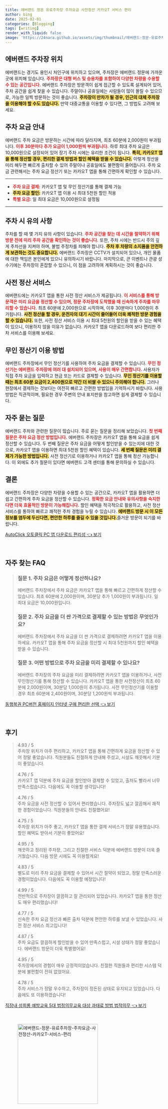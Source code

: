 ```yaml
---
title: 에버랜드 정문 유료주차장 주차요금 사전정산 카카오T 서비스 편리
author: bing
date: 2025-02-01
categories: [Blogging]
tags: [writing]
render_with_liquid: false
image: 'https://24nara.github.io/assets/img/thumbnail/에버랜드-정문-유료주차장-주차요금-사전정산-카카오T-서비스-편리.webp'
---
```



<h2 id='에버랜드 주차장 위치'>에버랜드 주차장 위치</h2>

<p>에버랜드는 경기도 용인시 처인구에 위치하고 있으며, 주차장은 에버랜드 정문에 가까운 곳에 위치해 있습니다. <b><span style="color: #ee2323;">주차장은 대형 버스 및 승용차를 포함하여 다양한 차량을 수용할 수 있는 공간입니다.</span></b> 에버랜드 주차장은 방문객이 쉽게 접근할 수 있도록 설계되어 있어, 주차 공간을 쉽게 찾을 수 있습니다. 주말이나 공휴일에는 사람들이 많이 몰릴 수 있으므로, 가능한 일찍 방문하는 것이 좋습니다. <b><span style="background-color: #ffe066;">주차장이 만차가 될 경우, 인근의 대체 주차장을 이용해야 할 수도 있습니다.</span></b> 만약 대중교통을 이용할 수 있다면, 그 방법도 고려해 보세요.</p>

<h2 id='주차 요금 안내'>주차 요금 안내</h2>

<p>에버랜드 주차 요금은 방문하는 시간에 따라 달라지며, 최초 60분에 2,000원이 부과됩니다. <b><span style="color: #ee2323;">이후 30분마다 추가 요금이 1,000원씩 부과됩니다.</span></b> 하루 최대 주차 요금은 10,000원으로 설정되어 있어 장기 주차 시에는 유리한 조건이 됩니다. <b><span style="background-color: #ffe066;">특히, 카카오T 앱을 통해 정산할 경우, 편리한 결제 방법과 할인 혜택을 받을 수 있습니다.</span></b> 이렇게 정산을 미리 해두면 빠르게 출차할 수 있어 주말이나 공휴일에도 불편함이 줄어듭니다. 주차 요금 관련해서는 주차 요금 정산기 또는 카카오T 앱을 통해 간편하게 확인할 수 있습니다.</p>

<hr />

<ul>
    <li><b><span style="color: #ee2323;">주차 요금 결제:</span></b> 카카오T 앱 및 무인 정산기를 통해 결제 가능</li>
    <li><b><span style="background-color: #ffe066;">주차 요금 할인:</span></b> 카카오T 앱 이용 시 최대 5천원 할인 적용</li>
    <li><b><span style="color: #ee2323;">특별 요금:</span></b> 일 최대 요금은 10,000원으로 설정됨</li>
</ul>

<hr />

<h2 id='주차 시 유의 사항'>주차 시 유의 사항</h2>

<p>주차를 할 때 몇 가지 유의 사항이 있습니다. <b><span style="color: #ee2323;">주차 공간을 찾는 데 시간을 절약하기 위해 방문 전에 미리 주차 공간을 확인하는 것이 좋습니다.</span></b> 또한, 주차 시에는 반드시 주의 깊게 주차선을 지켜야 하며, 불법 주정차를 피해야 합니다. <b><span style="background-color: #ffe066;">주차 후 차량의 소지품을 안전하게 보관하는 것도 중요합니다.</span></b> 에버랜드 주차장은 CCTV가 설치되어 있으나, 개인 물품에 대한 책임은 본인에게 있으니 유의하시기 바랍니다. 마지막으로, 큰 이벤트나 관광 성수기에는 주차장이 혼잡할 수 있으니, 이 점을 고려하여 계획하시는 것이 좋습니다.</p>

<h2 id='사전 정산 서비스'>사전 정산 서비스</h2>

<p>에버랜드에는 카카오T 앱을 통한 사전 정산 서비스가 제공됩니다. <b><span style="color: #ee2323;">이 서비스를 통해 방문객은 미리 요금을 정산할 수 있으며, 정문 주차장에 도착했을 때 신속하게 주차를 마무리할 수 있습니다.</span></b> 최초 60분에 2,000원으로 시작하며, 이후 30분마다 1,000원이 추가됩니다. <b><span style="background-color: #ffe066;">사전 정산을 할 경우, 운전자의 대기 시간이 줄어들어 더욱 쾌적한 방문 경험을 할 수 있습니다.</span></b> 또한, 사전 정산 서비스 이용 시 최대 5천원의 할인을 받을 수 있는 혜택이 있으니, 이용하지 않을 이유가 없습니다. 카카오T 앱을 다운로드하여 보다 편리한 주차 서비스를 이용해 보세요.</p>

<h2 id='무인 정산기 이용 방법'>무인 정산기 이용 방법</h2>

<p>에버랜드 주차장에서 무인 정산기를 사용하여 주차 요금을 결제할 수 있습니다. <b><span style="color: #ee2323;">무인 정산기는 에버랜드 주차장에 여러 대 설치되어 있으며, 사용이 매우 간편합니다.</span></b> 사용자가 직접 주차 요금을 입력하고 현금 또는 카드로 결제할 수 있습니다. <b><span style="background-color: #ffe066;">무인 정산기를 이용할 때는 최초 60분 요금이 2,400원으로 약간 더 비쌀 수 있으니 주의해야 합니다.</span></b> 그러나 현장에서 결제하는 것보다는 여전히 빠르고 간편한 방법임을 기억하시기 바랍니다. 사용 방법은 직관적이며, 필요한 경우 주변의 안내 표지판을 참고하면 쉽게 결제할 수 있습니다.</p>

<h2 id='자주 묻는 질문'>자주 묻는 질문</h2>

<p>에버랜드 주차와 관련한 질문이 많습니다. 주로 묻는 질문을 정리해 보았습니다. <b><span style="color: #ee2323;">첫 번째 질문은 주차 요금 정산 방법입니다.</span></b> 에버랜드 주차장은 카카오T 앱을 통해 요금을 쉽게 정산할 수 있습니다. 두 번째 질문은 주차 요금을 어떻게 할인받을 수 있는지에 대한 것으로, 카카오T 앱을 이용하면 최대 5천원 할인 혜택이 있습니다. <b><span style="background-color: #ffe066;">세 번째 질문은 미리 결제가 가능한 방법입니다.</span></b> 사전 정산기로 이용하거나 카카오T 앱을 통해 정산 가능합니다. 이 외에도 추가 질문이 있다면 에버랜드 고객 센터를 통해 문의하실 수 있습니다.</p>

<h2 id='결론'>결론</h2>

<p>에버랜드 주차장은 다양한 차량을 수용할 수 있는 공간으로, 카카오T 앱을 활용하면 더 쉽고 간편하게 주차 요금을 정산할 수 있습니다. <b><span style="color: #ee2323;">정확한 요금 안내와 유의사항을 숙지한다면 더욱 효율적인 방문이 가능해집니다.</span></b> 할인 혜택을 적극적으로 활용하고, 사전 정산 서비스를 통하여 빠르고 쾌적한 주차 경험을 누릴 수 있습니다. <b><span style="background-color: #ffe066;">에버랜드 방문 시 이 모든 정보를 염두에 두신다면, 편안한 하루를 즐길 수 있을 것입니다.</span></b>즐거운 방문이 되기를 바랍니다.</p>


<p><a class="click-button" title="AutoClick 오토클릭 PC 앱 다운로드 편리성" href="https://24nara.github.io/posts/AutoClick-%EC%98%A4%ED%86%A0%ED%81%B4%EB%A6%AD-PC-%EC%95%B1-%EB%8B%A4%EC%9A%B4%EB%A1%9C%EB%93%9C-%ED%8E%B8%EB%A6%AC%EC%84%B1/" rel="dofollow">AutoClick 오토클릭 PC 앱 다운로드 편리성 👈 보기</a></p><br>
<h2 id='자주_찾는_FAQ'>자주 찾는 FAQ</h2>
<div itemscope="" itemtype="https://schema.org/FAQPage"> 
<blockquote> 
<div itemscope="" itemprop="mainEntity" itemtype="https://schema.org/Question"> 
<h3 itemprop="name">질문 1. 주차 요금은 어떻게 정산하나요?</h3> 
<div itemscope="" itemprop="acceptedAnswer" itemtype="https://schema.org/Answer"> 
<span itemprop="text"> 
<p>에버랜드 주차장에서 주차 요금은 카카오T 앱을 통해 빠르고 간편하게 정산할 수 있습니다. 최초 60분에 2,000원이며, 30분당 추가 1,000원이 부과됩니다. 일 최대 요금은 10,000원입니다.</p> 
</span> 
</div> 
</div> 

<div itemscope="" itemprop="mainEntity" itemtype="https://schema.org/Question"> 
<h3 itemprop="name">질문 2. 주차 요금을 더 싼 가격으로 결제할 수 있는 방법은 무엇인가요?</h3> 
<div itemscope="" itemprop="acceptedAnswer" itemtype="https://schema.org/Answer"> 
<span itemprop="text"> 
<p>에버랜드 주차장에서 주차 요금을 더 싼 가격으로 결제하려면 카카오T 앱을 이용하세요. 카카오T 앱을 통해 주차 요금을 정산할 시 최대 5천원까지 할인 혜택을 받을 수 있습니다.</p> 
</span> 
</div> 
</div> 

<div itemscope="" itemprop="mainEntity" itemtype="https://schema.org/Question"> 
<h3 itemprop="name">질문 3. 어떤 방법으로 주차 요금을 미리 결제할 수 있나요?</h3> 
<div itemscope="" itemprop="acceptedAnswer" itemtype="https://schema.org/Answer"> 
<span itemprop="text"> 
<p>에버랜드 주차장의 주차 요금을 미리 결제하려면 카카오T 앱을 이용하거나, 사전 무인정산기를 통해 정산할 수 있습니다. 카카오T 앱을 통한 사전정산이 최초 60분에 2,000원이며, 30분당 1,000원이 추가됩니다. 사전 무인정산기를 이용할 경우 최초 60분에 2,400원이며, 30분당 1,200원씩 부과됩니다.</p> 
</span> 
</div> 
</div> 
</blockquote> 
</div>
<p><a class="click-button" title="동행복권 PC버전 홈페이지 인터넷 구매 편리한 선택" href="https://24nara.github.io/posts/%EB%8F%99%ED%96%89%EB%B3%B5%EA%B6%8C-PC%EB%B2%84%EC%A0%84-%ED%99%88%ED%8E%98%EC%9D%B4%EC%A7%80-%EC%9D%B8%ED%84%B0%EB%84%B7-%EA%B5%AC%EB%A7%A4-%ED%8E%B8%EB%A6%AC%ED%95%9C-%EC%84%A0%ED%83%9D/" rel="dofollow">동행복권 PC버전 홈페이지 인터넷 구매 편리한 선택 👈 보기</a></p><br>
<h2 id='후기'>후기</h2>
<div itemscope itemtype="https://schema.org/Product">
  <blockquote>
  <div itemprop="review" itemscope itemtype="https://schema.org/Review">
      <div itemprop="reviewRating" itemscope itemtype="https://schema.org/Rating"> <span itemprop="ratingValue">4.93</span> / <span itemprop="bestRating">5</span> </div>
      <span itemprop="reviewBody">주차장 위치가 아주 편리하고, 카카오T 앱을 통해 간편하게 요금을 정산할 수 있어 정말 좋았습니다. 직원분들도 친절하게 안내해 주셨고, 시설도 깨끗해서 기분이 좋았습니다.</span>
  </div>
  <br>
  <div itemprop="review" itemscope itemtype="https://schema.org/Review">
      <div itemprop="reviewRating" itemscope itemtype="https://schema.org/Rating"> <span itemprop="ratingValue">4.76</span> / <span itemprop="bestRating">5</span> </div>
      <span itemprop="reviewBody">카카오T 앱 덕분에 주차 요금을 할인받아 결제할 수 있었고, 출차도 빨라서 너무 만족스럽습니다. 다음에도 꼭 이용할 생각입니다!</span>
  </div>
  <br>
  <div itemprop="review" itemscope itemtype="https://schema.org/Review">
      <div itemprop="reviewRating" itemscope itemtype="https://schema.org/Rating"> <span itemprop="ratingValue">4.76</span> / <span itemprop="bestRating">5</span> </div>
      <span itemprop="reviewBody">주차 요금을 사전 정산할 수 있어서 편리했습니다. 주차장도 넓고 깔끔해서 쾌적한 경험이었습니다. 직원분들의 안내도 친절했어요!</span>
  </div>
  <br>
  <div itemprop="review" itemscope itemtype="https://schema.org/Review">
      <div itemprop="reviewRating" itemscope itemtype="https://schema.org/Rating"> <span itemprop="ratingValue">4.75</span> / <span itemprop="bestRating">5</span> </div>
      <span itemprop="reviewBody">주차장 위치가 아주 좋고, 카카오T 앱을 통한 결제 서비스가 정말 유용했습니다. 할인 혜택도 받아서 기분이 좋았어요!</span>
  </div>
  <br>
  <div itemprop="review" itemscope itemtype="https://schema.org/Review">
      <div itemprop="reviewRating" itemscope itemtype="https://schema.org/Rating"> <span itemprop="ratingValue">4.95</span> / <span itemprop="bestRating">5</span> </div>
      <span itemprop="reviewBody">깨끗하고 정리된 주차장, 그리고 친절한 서비스 덕분에 에버랜드 방문이 더욱 즐거웠습니다. 다음 방문 시에도 꼭 이용할게요!</span>
  </div>
  <br>
  <div itemprop="review" itemscope itemtype="https://schema.org/Review">
      <div itemprop="reviewRating" itemscope itemtype="https://schema.org/Rating"> <span itemprop="ratingValue">4.83</span> / <span itemprop="bestRating">5</span> </div>
      <span itemprop="reviewBody">별도로 미리 주차 요금을 결제할 수 있어서 시간 절약이 되었고, 정말 만족스러운 경험이었습니다. 다음에도 꼭 이용할 예정입니다!</span>
  </div>
  <br>
  <div itemprop="review" itemscope itemtype="https://schema.org/Review">
      <div itemprop="reviewRating" itemscope itemtype="https://schema.org/Rating"> <span itemprop="ratingValue">4.99</span> / <span itemprop="bestRating">5</span> </div>
      <span itemprop="reviewBody">전반적으로 주차장이 깔끔하고 잘 관리되어 있었습니다. 카카오T 앱을 통한 정산도 매우 편리했습니다!</span>
  </div>
  <br>
  <div itemprop="review" itemscope itemtype="https://schema.org/Review">
      <div itemprop="reviewRating" itemscope itemtype="https://schema.org/Rating"> <span itemprop="ratingValue">4.77</span> / <span itemprop="bestRating">5</span> </div>
      <span itemprop="reviewBody">신속한 주차 요금 정산과 빠른 출차 덕분에 편안한 하루를 보낼 수 있었습니다. 사전 정산 서비스 최고입니다!</span>
  </div>
  <br>
  <div itemprop="review" itemscope itemtype="https://schema.org/Review">
      <div itemprop="reviewRating" itemscope itemtype="https://schema.org/Rating"> <span itemprop="ratingValue">4.87</span> / <span itemprop="bestRating">5</span> </div>
      <span itemprop="reviewBody">주차 요금도 깔끔하게 할인받을 수 있어 만족스럽고, 시설 상태가 정말 좋았습니다. 에버랜드 방문이 더욱 특별했어요!</span>
  </div>
  <br>
  <div itemprop="review" itemscope itemtype="https://schema.org/Review">
      <div itemprop="reviewRating" itemscope itemtype="https://schema.org/Rating"> <span itemprop="ratingValue">4.95</span> / <span itemprop="bestRating">5</span> </div>
      <span itemprop="reviewBody">주차장에서의 경험이 매우 긍정적이었습니다. 친절한 직원들과 편리한 시스템 덕분에 불편함이 전혀 없었어요.</span>
  </div>
  <br>
  <div itemprop="review" itemscope itemtype="https://schema.org/Review">
      <div itemprop="reviewRating" itemscope itemtype="https://schema.org/Rating"> <span itemprop="ratingValue">4.78</span> / <span itemprop="bestRating">5</span> </div>
      <span itemprop="reviewBody">주차 서비스가 정말 우수하고, 주차장이 정돈된 상태로 유지되고 있었습니다. 다음에도 또 이용하겠습니다!</span>
  </div>
  </blockquote>
</div>
<p><a class="click-button" title="직장내 성희롱 예방교육 5대 법정의무교육 대상 과태료 방법 법적의무" href="https://24nara.github.io/posts/%EC%A7%81%EC%9E%A5%EB%82%B4-%EC%84%B1%ED%9D%AC%EB%A1%B1-%EC%98%88%EB%B0%A9%EA%B5%90%EC%9C%A1-5%EB%8C%80-%EB%B2%95%EC%A0%95%EC%9D%98%EB%AC%B4%EA%B5%90%EC%9C%A1-%EB%8C%80%EC%83%81-%EA%B3%BC%ED%83%9C%EB%A3%8C-%EB%B0%A9%EB%B2%95-%EB%B2%95%EC%A0%81%EC%9D%98%EB%AC%B4/" rel="dofollow">직장내 성희롱 예방교육 5대 법정의무교육 대상 과태료 방법 법적의무 👈 보기</a></p><br>
<figure class="image"><img src="https://24nara.github.io/assets/img/thumbnail/에버랜드-정문-유료주차장-주차요금-사전정산-카카오T-서비스-편리.webp" alt="에버랜드-정문-유료주차장-주차요금-사전정산-카카오T-서비스-편리" width="256" height="256"></figure>